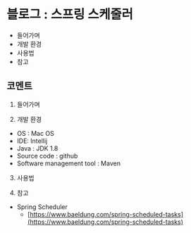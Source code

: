# 블로그 : 스프링 스케줄러
* 들어가며
* 개발 환경
* 사용법
* 참고

**코멘트**
-

1. 들어가며

2. 개발 환경

* OS : Mac OS
* IDE: Intellij
* Java : JDK 1.8
* Source code : github
* Software management tool : Maven

3. 사용법

4. 참고

* Spring Scheduler
	* [https://www.baeldung.com/spring-scheduled-tasks](https://www.baeldung.com/spring-scheduled-tasks)